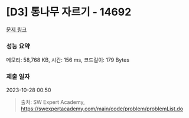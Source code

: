 # [D3] 통나무 자르기 - 14692 

[문제 링크](https://swexpertacademy.com/main/code/problem/problemDetail.do?contestProbId=AYJW0g-qlO8DFASv) 

### 성능 요약

메모리: 58,768 KB, 시간: 156 ms, 코드길이: 179 Bytes

### 제출 일자

2023-10-28 00:50



> 출처: SW Expert Academy, https://swexpertacademy.com/main/code/problem/problemList.do